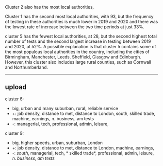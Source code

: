 Cluster 2 also has the most local authorities,

Cluster 1 has the second most local authorities, with 93, but the frequency of testing in these authorities is much lower in 2019 and 2020 and there was the lowest rate of increase between the two time periods at just 33%.

cluster 5 has the fewest local authorities, at 28, but the second highest total number of tests and the second largest increase in testing between 2019 and 2020, at 52%. A possible explanation is that cluster 5 contains some of the most populous local authorities in the country, including the cities of Birmingham, Manchester, Leeds, Sheffield, Glasgow and Edinburgh. However, this cluster also includes large rural counties, such as Cornwall and Northumberland.

-------------------
upload
-------------------

cluster 6:
- big, urban and many suburban, rural, reliable service
- +: job density, distance to met, distance to London, south, skilled trade, machine, earnings, n. business, am tests
- -: managerial, tech, professional, admin, leisure,

cluster 9:
- big, higher speeds, urban, suburban, London
- +: job density, distance to met, distance to London, machine, earnings,
- -: *south*, managerial, tech, * skilled trade*, professional, admin, leisure, *n. business*, *am tests*
